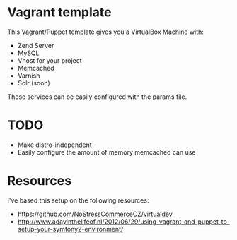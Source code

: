 Vagrant template
================
This Vagrant/Puppet template gives you a VirtualBox Machine with:

* Zend Server
* MySQL
* Vhost for your project
* Memcached
* Varnish
* Solr (soon)

These services can be easily configured with the params file.


TODO
====
* Make distro-independent
* Easily configure the amount of memory memcached can use

Resources
=========
I've based this setup on the following resources:

* https://github.com/NoStressCommerceCZ/virtualdev
* http://www.adayinthelifeof.nl/2012/06/29/using-vagrant-and-puppet-to-setup-your-symfony2-environment/
